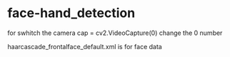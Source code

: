 # face-hand_detection


for swhitch the camera 
cap = cv2.VideoCapture(0)
change the 0 number 

haarcascade_frontalface_default.xml
is for face data
